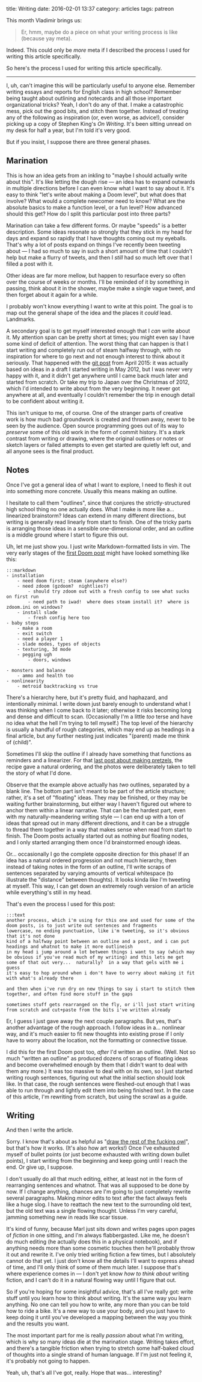 title: Writing
date: 2016-02-01 13:37
category: articles
tags: patreon

This month Vladimir brings us:

> Er, hmm, maybe do a piece on what your writing process is like (because yay meta).

Indeed.  This could only be _more_ meta if I described the process I used for writing this article specifically.

So here's the process I used for writing this article specifically.

<!-- more -->

----

I, uh, can't imagine this will be particularly useful to anyone else.  Remember writing essays and reports for English class in high school?  Remember being taught about outlining and notecards and all those important organizational tricks?  Yeah, I don't do any of that.  I make a catastrophic mess, pick out the good bits, and stitch them together.  Instead of treating any of the following as inspiration (or, even worse, as advice!), consider picking up a copy of Stephen King's _On Writing_.  It's been sitting unread on my desk for half a year, but I'm told it's very good.

But if you insist, I suppose there are three general phases.

## Marination

This is how an idea gets from an inkling to "maybe I should actually write about this".  It's like letting the dough rise — an idea has to expand outwards in multiple directions before I can even know what I want to say about it.  It's easy to think "let's write about making a Doom level", but what does that involve?  What would a complete newcomer need to know?  What are the absolute basics to make a function level, or a fun level?  How advanced should this get?  How do I split this particular post into three parts?

Marination can take a few different forms.  Or maybe "speeds" is a better description.  Some ideas resonate so strongly that they stick in my head for days and expand so rapidly that I have thoughts coming out my eyeballs.  That's why a lot of posts expand on things I've recently been tweeting about — I had so much to say in such a short amount of time that I couldn't help but make a flurry of tweets, and then I _still_ had so much left over that I filled a post with it.

Other ideas are far more mellow, but happen to resurface every so often over the course of weeks or months.  I'll be reminded of it by something in passing, think about it in the shower, maybe make a single vague tweet, and then forget about it again for a while.

I probably won't know everything I want to write at this point.  The goal is to map out the general shape of the idea and the places it _could_ lead.  Landmarks.

A secondary goal is to get myself interested enough that I _can_ write about it.  My attention span can be pretty short at times; you might even say I have some kind of deficit of attention.  The worst thing that can happen is that I start writing and completely run out of steam halfway through, with no inspiration for where to go next and not enough interest to think about it seriously.  That happened with the [git post](/blog/2015/04/24/just-enough-git-to-be-less-dangerous/) from April 2015: it was actually based on ideas in a draft I started writing in May 2012, but I was never very happy with it, and it didn't get anywhere until I came back much later and started from scratch.  Or take my trip to Japan over the Christmas of 2012, which I'd intended to write about from the very beginning.  It never got anywhere at all, and eventually I couldn't remember the trip in enough detail to be confident about writing it.

This isn't unique to me, of course.  One of the stranger parts of creative work is how much bad groundwork is created and thrown away, never to be seen by the audience.  Open source programming goes out of its way to _preserve_ some of this old work in the form of commit history.  It's a stark contrast from writing or drawing, where the original outlines or notes or sketch layers or failed attempts to even get started are quietly left out, and all anyone sees is the final product.


## Notes

Once I've got a general idea of what I want to explore, I need to flesh it out into something more concrete.  Usually this means making an outline.

I hesitate to call them "outlines", since that conjures the strictly-structured high school thing no one actually does.  What I make is more like a...  linearized brainstorm?  Ideas can extend in many different directions, but writing is generally read linearly from start to finish.  One of the tricky parts is arranging those ideas in a sensible one-dimensional order, and an outline is a middle ground where I start to figure this out.

Uh, let me just show you.  I just write Markdown-formatted lists in vim.  The very early stages of the [first Doom post](/blog/2015/12/19/you-should-make-a-doom-level-part-1/) might have looked something like this:

    :::markdown
    - installation
        - need doom first; steam (anywhere else?)
        - need zdoom (gzdoom?  nightlies?)
            - should try zdoom out with a fresh config to see what sucks on first run
            - need path to iwad!  where does steam install it?  where is zdoom.ini on windows?
        - install slade
            - fresh config here too
    - baby steps
        - make a room
        - exit switch
        - need a player 1
        - slade modes, types of objects
        - texturing, 3d mode
        - pegging ugh
            - doors, windows

    - monsters and balance
        - ammo and health too
    - nonlinearity
        - metroid backtracking vs true

There's a hierarchy here, but it's pretty fluid, and haphazard, and intentionally minimal.  I write down just barely enough to understand what I was thinking when I come back to it later; otherwise it risks becoming long and dense and difficult to scan.  (Occasionally I'm a little _too_ terse and have no idea what the hell I'm trying to tell myself.)  The top level of the hierarchy is usually a handful of rough categories, which may end up as headings in a final article, but any further nesting just indicates "(parent) made me think of (child)".

Sometimes I'll skip the outline if I already have something that functions as reminders and a linearizer.  For that [last post about making pretzels](http://eev.ee/blog/2016/01/31/i-made-pretzels/), the recipe gave a natural ordering, and the photos were deliberately taken to tell the story of what I'd done.

Observe that the example above actually has _two_ outlines, separated by a blank line.  The bottom part isn't meant to be part of the article structure; rather, it's a set of "floating" ideas.  They may be finished, or they may be waiting further brainstorming, but either way I haven't figured out where to anchor them within a linear narrative.  That can be the hardest part, even with my naturally-meandering writing style — I can end up with a ton of ideas that spread out in many different directions, and it can be a struggle to thread them together in a way that makes sense when read from start to finish.  The Doom posts actually started out as nothing _but_ floating nodes, and I only started arranging them once I'd brainstormed enough ideas.

Or...  occasionally I go the complete opposite direction for this phase!  If an idea has a natural ordered progression and not much hierarchy, then instead of taking notes in the form of an outline, I'll write scraps of sentences separated by varying amounts of vertical whitespace (to illustrate the "distance" between thoughts).  It looks kinda like I'm tweeting at myself.  This way, I can get down an extremely rough version of an article while everything's still in my head.

That's even the process I used for this post:

    :::text
    another process, which i'm using for this one and used for some of the doom posts, is to just write out sentences and fragments
    lowercase, no ending punctuation, like i'm tweeting, so it's obvious that it's not done
    kind of a halfway point between an outline and a post, and i can put headings and whatnot to make it more outlineish
    in my head i jump around a lot between things i want to say (which may be obvious if you've read much of my writing) and this lets me get some of that out very...  naturally?  in a way that gels with me i guess
    it's easy to hop around when i don't have to worry about making it fit with what's already there

    and then when i've run dry on new things to say i start to stitch them together, and often find more stuff in the gaps

    sometimes stuff gets rearranged on the fly, or i'll just start writing from scratch and cut+paste from the bits i've written already

Er, I guess I just gave away the next couple paragraphs.  But yes, that's another advantage of the rough approach.  I follow ideas in a...  nonlinear way, and it's much easier to fit new thoughts into existing prose if I only have to worry about the location, not the formatting or connective tissue.

I did this for the first Doom post too, _after_ I'd written an outline.  (Well.  Not so much "written an outline" as produced dozens of scraps of floating ideas and become overwhelmed enough by them that I didn't want to deal with them any more.)  It was too massive to deal with on its own, so I just started writing rough sentences, figuring out what the initial section should look like.  In that case, the rough sentences were fleshed-out enough that I was able to run through and lightly edit them into being finished text.  In the case of this article, I'm rewriting from scratch, but using the scrawl as a guide.


## Writing

And then I write the article.

Sorry.  I know that's about as helpful as "[draw the rest of the fucking owl](http://imgur.com/gallery/RadSf)", but that's how it works.  (It's also how art works!)  Once I've exhausted myself of bullet points (or just become exhausted with writing down bullet points), I start writing from the beginning and keep going until I reach the end.  Or give up, I suppose.

I don't usually do all that much editing, either, at least not in the form of rearranging sentences and whatnot.  That was all supposed to be done by now.  If I change anything, chances are I'm going to just completely rewrite several paragraphs.  Making _minor_ edits to text after the fact always feels like a huge slog.  I have to reattach the new text to the surrounding old text, but the old text was a single flowing thought.  Unless I'm very careful, jamming something new in reads like scar tissue.

It's kind of funny, because Marl just sits down and writes pages upon pages of _fiction_ in one sitting, and I'm always flabbergasted.  Like me, he doesn't do much editing (he actually does this in a physical notebook), and if anything needs more than some cosmetic touches then he'll probably throw it out and rewrite it.  I've only tried writing fiction a few times, but I absolutely cannot do that yet.  I just don't know all the details I'll want to express ahead of time, and I'll only think of some of them much later.  I suppose that's where experience comes in — I don't yet know _how to think about_ writing fiction, and I can't do it in a natural flowing way until I figure that out.

So if you're hoping for some insightful advice, that's all I've really got: write stuff until you learn how to think about writing.  It's the same way you learn anything.  No one can tell you how to write, any more than you can be told how to ride a bike.  It's a new way to use your body, and you just have to keep doing it until you've developed a mapping between the way you think and the results you want.

The most important part for me is really _passion_ about what I'm writing, which is why so many ideas die at the marination stage.  Writing takes effort, and there's a tangible friction when trying to stretch some half-baked cloud of thoughts into a single strand of human language.  If I'm just not feeling it, it's probably not going to happen.

Yeah, uh, that's all I've got, really.  Hope that was...  interesting?
